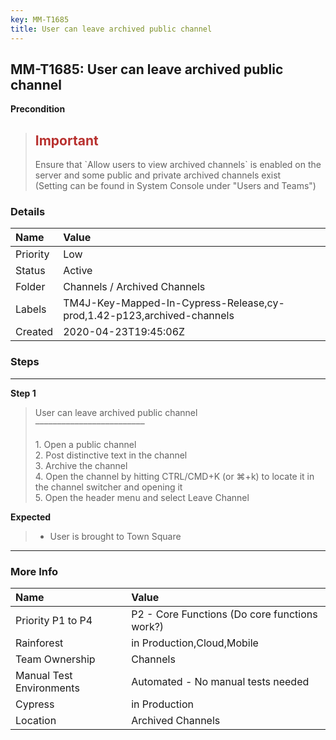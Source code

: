 ```yaml
---
key: MM-T1685
title: User can leave archived public channel
---
```


## MM-T1685: User can leave archived public channel

**Precondition**

> <article><h1><span style="color: rgb(184, 49, 47);">Important</span></h1>Ensure that `Allow users to view archived channels` is enabled on the server and some public and private archived channels exist<br>(Setting can be found in System Console under "Users and Teams")</article>

### Details

| Name     | Value                                                                  |
| :------- | :--------------------------------------------------------------------- |
| Priority | Low                                                                    |
| Status   | Active                                                                 |
| Folder   | Channels / Archived Channels                                           |
| Labels   | TM4J-Key-Mapped-In-Cypress-Release,cy-prod,1.42-p123,archived-channels |
| Created  | 2020-04-23T19:45:06Z                                                   |

### Steps

<hr/>

**Step 1**

> <article>User can leave archived public channel<br>–––––––––––––––––––––––––<br><br><span data-sheets-userformat='{"2":769,"3":{"1":0},"11":4,"12":0}' data-sheets-value='{"1":2,"2":"1. Open a public channel\n2. Post distinctive text in the channel\n3. Archive the channel\n4. Open the channel by hitting CTRL/CMD+K (or ⌘+k) to locate it in the channel switcher and opening it\n5. Open the header menu and select Leave Channel"}'>1. Open a public channel<br>2. Post distinctive text in the channel<br>3. Archive the channel<br>4. Open the channel by hitting CTRL/CMD+K (or ⌘+k) to locate it in the channel switcher and opening it<br>5. Open the header menu and select Leave Channel</span></article>

**Expected**

> <article><ul><li>User is brought to Town Square</li></ul></article>

<hr/>

### More Info

| Name                     | Value                                         |
| :----------------------- | :-------------------------------------------- |
| Priority P1 to P4        | P2 - Core Functions (Do core functions work?) |
| Rainforest               | in Production,Cloud,Mobile                    |
| Team Ownership           | Channels                                      |
| Manual Test Environments | Automated - No manual tests needed            |
| Cypress                  | in Production                                 |
| Location                 | Archived Channels                             |
